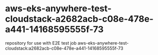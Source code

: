 # aws-eks-anywhere-test-cloudstack-a2682acb-c08e-478e-a441-14168595555f-73
repository for use with E2E test job aws-eks-anywhere-test-cloudstack:a2682acb-c08e-478e-a441-14168595555f-73
